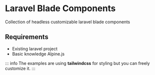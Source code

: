 # Laravel Blade Components

Collection of headless customizable laravel blade components

## Requirements

- Existing laravel project
- Basic knowledge Alpine.js

::: info
The examples are using **tailwindcss** for styling but you can freely customize it.
:::